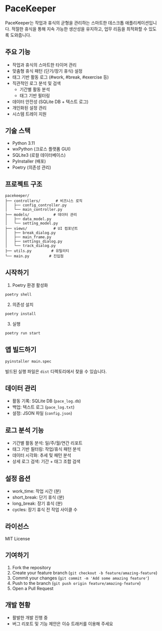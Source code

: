 # PaceKeeper

PaceKeeper는 작업과 휴식의 균형을 관리하는 스마트한 데스크톱 애플리케이션입니다.
적절한 휴식을 통해 지속 가능한 생산성을 유지하고, 업무 리듬을 최적화할 수 있도록 도와줍니다.

## 주요 기능

- 작업과 휴식의 스마트한 타이머 관리
- 맞춤형 휴식 패턴 (단기/장기 휴식) 설정
- 태그 기반 활동 로그 (#work, #break, #exercise 등)
- 직관적인 로그 분석 및 검색
  - 기간별 활동 분석
  - 태그 기반 필터링
- 데이터 안전성 (SQLite DB + 텍스트 로그)
- 개인화된 설정 관리
- 시스템 트레이 지원

## 기술 스택

- Python 3.11
- wxPython (크로스 플랫폼 GUI)
- SQLite3 (로컬 데이터베이스)
- PyInstaller (배포)
- Poetry (의존성 관리)

## 프로젝트 구조

```
pacekeeper/
├── controllers/       # 비즈니스 로직
│   ├── config_controller.py
│   └── main_controller.py
├── models/           # 데이터 관리
│   ├── data_model.py
│   └── setting_model.py
├── views/            # UI 컴포넌트
│   ├── break_dialog.py
│   ├── main_frame.py
│   ├── settings_dialog.py
│   └── track_dialog.py
├── utils.py         # 유틸리티
└── main.py         # 진입점
```

## 시작하기

1. Poetry 환경 활성화
```bash
poetry shell
```

2. 의존성 설치
```bash
poetry install
```

3. 실행
```bash
poetry run start
```

## 앱 빌드하기

```bash
pyinstaller main.spec
```
빌드된 실행 파일은 `dist` 디렉토리에서 찾을 수 있습니다.

## 데이터 관리

- 활동 기록: SQLite DB (`pace_log.db`)
- 백업: 텍스트 로그 (`pace_log.txt`)
- 설정: JSON 파일 (`config.json`)

## 로그 분석 기능

- 기간별 활동 분석: 일/주/월/연간 리포트
- 태그 기반 필터링: 작업/휴식 패턴 분석
- 데이터 시각화: 추세 및 패턴 분석
- 상세 로그 검색: 기간 + 태그 조합 검색

## 설정 옵션

- work_time: 작업 시간 (분)
- short_break: 단기 휴식 (분)
- long_break: 장기 휴식 (분)
- cycles: 장기 휴식 전 작업 사이클 수

## 라이선스

MIT License

## 기여하기

1. Fork the repository
2. Create your feature branch (`git checkout -b feature/amazing-feature`)
3. Commit your changes (`git commit -m 'Add some amazing feature'`)
4. Push to the branch (`git push origin feature/amazing-feature`)
5. Open a Pull Request

## 개발 현황

- 활발한 개발 진행 중
- 버그 리포트 및 기능 제안은 이슈 트래커를 이용해 주세요